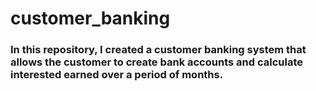 # customer_banking
### In this repository, I created a customer banking system that allows the customer to create bank accounts and calculate interested earned over a period of months.
